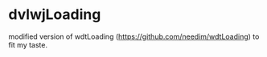 # dvlwjLoading

modified version of wdtLoading (https://github.com/needim/wdtLoading) to fit my taste.
